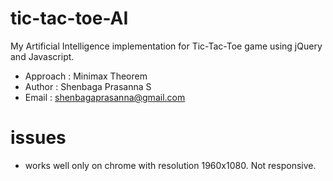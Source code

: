 # tic-tac-toe-AI
My Artificial Intelligence implementation for Tic-Tac-Toe game using jQuery and Javascript.

* Approach : Minimax Theorem
* Author : Shenbaga Prasanna S
* Email : shenbagaprasanna@gmail.com

# issues
* works well only on chrome with resolution 1960x1080. Not responsive.

